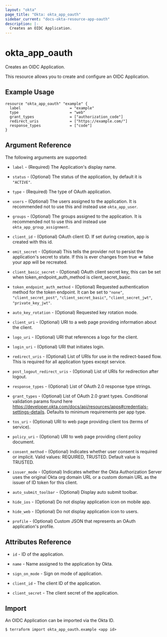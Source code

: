 ```yaml
---
layout: "okta"
page_title: "Okta: okta_app_oauth"
sidebar_current: "docs-okta-resource-app-oauth"
description: |-
  Creates an OIDC Application.
---
```


# okta_app_oauth

Creates an OIDC Application.

This resource allows you to create and configure an OIDC Application.

## Example Usage

```hcl
resource "okta_app_oauth" "example" {
  label                      = "example"
  type                       = "web"
  grant_types                = ["authorization_code"]
  redirect_uris              = ["https://example.com/"]
  response_types             = ["code"]
}
```

## Argument Reference

The following arguments are supported:

* `label` - (Required) The Application's display name.

* `status` - (Optional) The status of the application, by default it is `"ACTIVE"`.

* `type` - (Required) The type of OAuth application.

* `users` - (Optional) The users assigned to the application. It is recommended not to use this and instead use `okta_app_user`.

* `groups` - (Optional) The groups assigned to the application. It is recommended not to use this and instead use `okta_app_group_assignment`.

* `client_id` - (Optional) OAuth client ID. If set during creation, app is created with this id.

* `omit_secret` - (Optional) This tells the provider not to persist the application's secret to state. If this is ever changes from true => false your app will be recreated.

* `client_basic_secret` - (Optional) OAuth client secret key, this can be set when token_endpoint_auth_method is client_secret_basic.

* `token_endpoint_auth_method` - (Optional) Requested authentication method for the token endpoint. It can be set to `"none"`, `"client_secret_post"`, `"client_secret_basic"`, `"client_secret_jwt"`, `"private_key_jwt"`.

* `auto_key_rotation` - (Optional) Requested key rotation mode.

* `client_uri` - (Optional) URI to a web page providing information about the client.

* `logo_uri` - (Optional) URI that references a logo for the client.

* `login_uri` - (Optional) URI that initiates login.

* `redirect_uris` - (Optional) List of URIs for use in the redirect-based flow. This is required for all application types except service.

* `post_logout_redirect_uris` - (Optional) List of URIs for redirection after logout.

* `response_types` - (Optional) List of OAuth 2.0 response type strings.

* `grant_types` - (Optional) List of OAuth 2.0 grant types. Conditional validation params found here https://developer.okta.com/docs/api/resources/apps#credentials-settings-details. Defaults to minimum requirements per app type.

* `tos_uri` - (Optional) URI to web page providing client tos (terms of service).

* `policy_uri` - (Optional) URI to web page providing client policy document.

* `consent_method` - (Optional) Indicates whether user consent is required or implicit. Valid values: REQUIRED, TRUSTED. Default value is TRUSTED.

* `issuer_mode` - (Optional) Indicates whether the Okta Authorization Server uses the original Okta org domain URL or a custom domain URL as the issuer of ID token for this client.

* `auto_submit_toolbar` - (Optional) Display auto submit toolbar.

* `hide_ios` - (Optional) Do not display application icon on mobile app.

* `hide_web` - (Optional) Do not display application icon to users.

* `profile` - (Optional) Custom JSON that represents an OAuth application's profile.

## Attributes Reference

* `id` - ID of the application.

* `name` - Name assigned to the application by Okta.

* `sign_on_mode` - Sign on mode of application.

* `client_id` - The client ID of the application.

* `client_secret` - The client secret of the application.

## Import

An OIDC Application can be imported via the Okta ID.

```
$ terraform import okta_app_oauth.example <app id>
```
